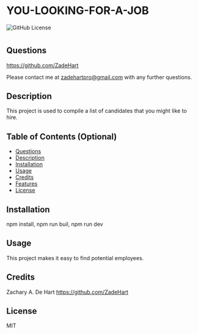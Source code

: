 # YOU-LOOKING-FOR-A-JOB
![GitHub License](https://img.shields.io/badge/license-MIT-orange.svg)

# <Your-Project-Title> 

## Questions 

https://github.com/ZadeHart

Please contact me at zadehartpro@gmail.com with any further questions.

## Description

This project is used to compile a list of candidates that you might like to hire.

## Table of Contents (Optional)

- [Questions](#questions)
- [Description](#description)
- [Installation](#installation)
- [Usage](#usage)
- [Credits](#credits)
- [Features](#features)
- [License](#license)

## Installation

npm install, npm run buil, npm run dev

## Usage

This project makes it easy to find potential employees.

## Credits

Zachary A. De Hart
https://github.com/ZadeHart

## License

MIT
